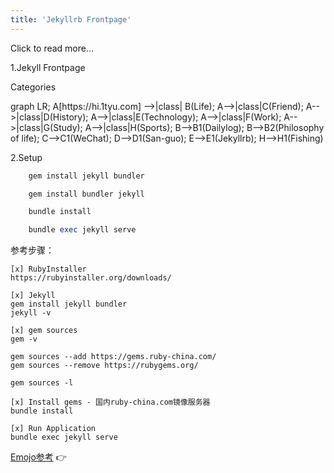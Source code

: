 ```yaml
---
title: 'Jekyllrb Frontpage'
---
```

Click to read more...  
   
1.Jekyll Frontpage  

Categories

<div class="mermaid">
    graph LR;
        A[https://hi.1tyu.com] -->|class| B(Life);
        A-->|class|C(Friend);
        A-->|class|D(History);
        A-->|class|E(Technology);
        A-->|class|F(Work);
        A-->|class|G(Study);
        A-->|class|H(Sports);
        B-->B1(Dailylog);
        B-->B2(Philosophy of life);
        C-->C1(WeChat);
        D-->D1(San-guo);
        E-->E1(Jekyllrb);
        H-->H1(Fishing)
</div>

  
2.Setup

```Ruby
    gem install jekyll bundler

    gem install bundler jekyll

    bundle install 

    bundle exec jekyll serve

```  
参考步骤：  
```
[x] RubyInstaller
https://rubyinstaller.org/downloads/

[x] Jekyll
gem install jekyll bundler
jekyll -v

[x] gem sources
gem -v

gem sources --add https://gems.ruby-china.com/
gem sources --remove https://rubygems.org/

gem sources -l

[x] Install gems - 国内ruby-china.com镜像服务器
bundle install

[x] Run Application
bundle exec jekyll serve
```


<a href="https://www.webfx.com/tools/emoji-cheat-sheet/" target="_blank">Emojo参考</a> :point_right:
